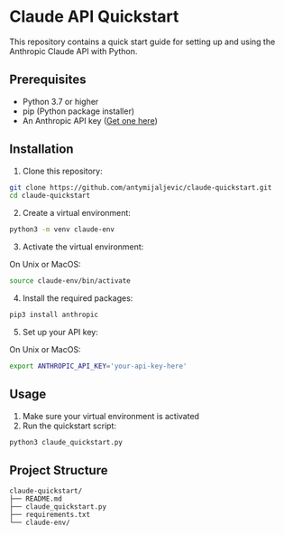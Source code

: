 # Claude API Quickstart

This repository contains a quick start guide for setting up and using the Anthropic Claude API with Python.

## Prerequisites

- Python 3.7 or higher
- pip (Python package installer)
- An Anthropic API key ([Get one here](https://console.anthropic.com/))

## Installation

1. Clone this repository:
```bash
git clone https://github.com/antymijaljevic/claude-quickstart.git
cd claude-quickstart
```

2. Create a virtual environment:
```bash
python3 -m venv claude-env
```

3. Activate the virtual environment:

On Unix or MacOS:
```bash
source claude-env/bin/activate
```

4. Install the required packages:
```bash
pip3 install anthropic
```

5. Set up your API key:

On Unix or MacOS:
```bash
export ANTHROPIC_API_KEY='your-api-key-here'
```

## Usage

1. Make sure your virtual environment is activated
2. Run the quickstart script:
```bash
python3 claude_quickstart.py
```

## Project Structure

```
claude-quickstart/
├── README.md
├── claude_quickstart.py
├── requirements.txt
└── claude-env/
```